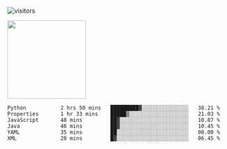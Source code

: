 ![visitors](https://visitor-badge.glitch.me/badge?page_id=page.id)

<img height="180em" src="https://github-readme-stats.vercel.app/api?username=toadkarter&show_icons=true&hide_border=true&&count_private=true&include_all_commits=true" />

<!--START_SECTION:waka-->

```text
Python           2 hrs 50 mins   █████████▓░░░░░░░░░░░░░░░   38.21 %
Properties       1 hr 33 mins    █████▒░░░░░░░░░░░░░░░░░░░   21.03 %
JavaScript       48 mins         ██▓░░░░░░░░░░░░░░░░░░░░░░   10.87 %
Java             46 mins         ██▓░░░░░░░░░░░░░░░░░░░░░░   10.45 %
YAML             35 mins         ██░░░░░░░░░░░░░░░░░░░░░░░   08.00 %
XML              28 mins         █▓░░░░░░░░░░░░░░░░░░░░░░░   06.45 %
```

<!--END_SECTION:waka-->
